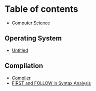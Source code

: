 # Table of contents

* [Computer Science](README.md)

## Operating System

* [Untitled](operating_system/untitled.md)

## Compilation

* [Compiler](compilation/compiler.md)
* [FIRST and FOLLOW in Syntax Analysis](compilation/first-and-follow-in-syntax-analysis.md)


